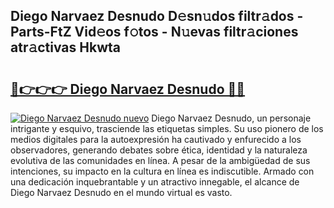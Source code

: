 ## Diego Narvaez Desnudo D𝚎sn𝚞dos filtr𝚊dos - Parts-FtZ Vid𝚎os f𝚘tos - N𝚞evas filtr𝚊ciones atr𝚊ctivas Hkwta

# <h2><a href="http://mb8swz.tromn.icu/?c=Diego+Narvaez+Desnudo">🔗👉👉👉 Diego Narvaez Desnudo 🔗🔗</a></h2>

[![Diego Narvaez Desnudo nuevo](https://i.imgur.com/pEAQMta.gif)](http://mb8swz.tromn.icu/?c=Diego+Narvaez+Desnudo)
Diego Narvaez Desnudo, un personaje intrigante y esquivo, trasciende las etiquetas simples. Su uso pionero de los medios digitales para la autoexpresión ha cautivado y enfurecido a los observadores, generando debates sobre ética, identidad y la naturaleza evolutiva de las comunidades en línea. A pesar de la ambigüedad de sus intenciones, su impacto en la cultura en línea es indiscutible. Armado con una dedicación inquebrantable y un atractivo innegable, el alcance de Diego Narvaez Desnudo en el mundo virtual es vasto.
